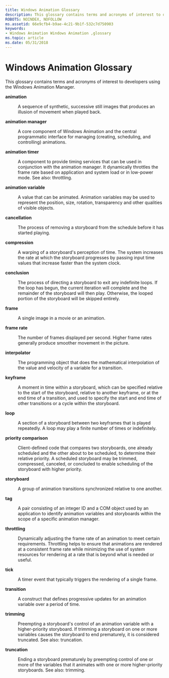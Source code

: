 ```yaml
---
title: Windows Animation Glossary
description: This glossary contains terms and acronyms of interest to developers using the Windows Animation Manager.
ROBOTS: NOINDEX, NOFOLLOW
ms.assetid: 66e9cfb4-b9ae-4c21-9b1f-532c7d750903
keywords:
- Windows Animation Windows Animation ,glossary
ms.topic: article
ms.date: 05/31/2018
---
```


# Windows Animation Glossary

This glossary contains terms and acronyms of interest to developers using the Windows Animation Manager.

<dl> <dt>

<span id="uianimation.term.animation"></span><span id="UIANIMATION.TERM.ANIMATION"></span> **animation** 
</dt> <dd>

A sequence of synthetic, successive still images that produces an illusion of movement when played back.

</dd> <dt>

<span id="uianimation.term.animation_manager"></span><span id="UIANIMATION.TERM.ANIMATION_MANAGER"></span> **animation manager** 
</dt> <dd>

A core component of Windows Animation and the central programmatic interface for managing (creating, scheduling, and controlling) animations.

</dd> <dt>

<span id="uianimation.term.animation_timer"></span><span id="UIANIMATION.TERM.ANIMATION_TIMER"></span>**animation timer**
</dt> <dd>

A component to provide timing services that can be used in conjunction with the animation manager. It dynamically throttles the frame rate based on application and system load or in low-power mode. See also: throttling.

</dd> <dt>

<span id="uianimation.term.animation_variable"></span><span id="UIANIMATION.TERM.ANIMATION_VARIABLE"></span> **animation variable** 
</dt> <dd>

A value that can be animated. Animation variables may be used to represent the position, size, rotation, transparency and other qualities of visible objects.

</dd> <dt>

<span id="uianimation.term.cancellation"></span><span id="UIANIMATION.TERM.CANCELLATION"></span>**cancellation**
</dt> <dd>

The process of removing a storyboard from the schedule before it has started playing.

</dd> <dt>

<span id="uianimation.term.compression"></span><span id="UIANIMATION.TERM.COMPRESSION"></span>**compression**
</dt> <dd>

A warping of a storyboard's perception of time. The system increases the rate at which the storyboard progresses by passing input time values that increase faster than the system clock.

</dd> <dt>

<span id="uianimation.term.conclusion"></span><span id="UIANIMATION.TERM.CONCLUSION"></span>**conclusion**
</dt> <dd>

The process of directing a storyboard to exit any indefinite loops. If the loop has begun, the current iteration will complete and the remainder of the storyboard will then play. Otherwise, the looped portion of the storyboard will be skipped entirely.

</dd> <dt>

<span id="uianimation.term.frame"></span><span id="UIANIMATION.TERM.FRAME"></span> **frame** 
</dt> <dd>

A single image in a movie or an animation.

</dd> <dt>

<span id="uianimation.term.frame_rate"></span><span id="UIANIMATION.TERM.FRAME_RATE"></span> **frame rate** 
</dt> <dd>

The number of frames displayed per second. Higher frame rates generally produce smoother movement in the picture.

</dd> <dt>

<span id="uianimation.term.interpolator"></span><span id="UIANIMATION.TERM.INTERPOLATOR"></span>**interpolator**
</dt> <dd>

The programming object that does the mathematical interpolation of the value and velocity of a variable for a transition.

</dd> <dt>

<span id="uianimation.term.keyframe"></span><span id="UIANIMATION.TERM.KEYFRAME"></span>**keyframe**
</dt> <dd>

A moment in time within a storyboard, which can be specified relative to the start of the storyboard, relative to another keyframe, or at the end time of a transition, and used to specify the start and end time of other transitions or a cycle within the storyboard.

</dd> <dt>

<span id="uianimation.term.loop"></span><span id="UIANIMATION.TERM.LOOP"></span>**loop**
</dt> <dd>

A section of a storyboard between two keyframes that is played repeatedly. A loop may play a finite number of times or indefinitely.

</dd> <dt>

<span id="uianimation.term.priority_comparison"></span><span id="UIANIMATION.TERM.PRIORITY_COMPARISON"></span> **priority comparison** 
</dt> <dd>

Client-defined code that compares two storyboards, one already scheduled and the other about to be scheduled, to determine their relative priority. A scheduled storyboard may be trimmed, compressed, canceled, or concluded to enable scheduling of the storyboard with higher priority.

</dd> <dt>

<span id="uianimation.term.storyboard"></span><span id="UIANIMATION.TERM.STORYBOARD"></span> **storyboard** 
</dt> <dd>

A group of animation transitions synchronized relative to one another.

</dd> <dt>

<span id="uianimation.term.tag"></span><span id="UIANIMATION.TERM.TAG"></span> **tag** 
</dt> <dd>

A pair consisting of an integer ID and a COM object used by an application to identify animation variables and storyboards within the scope of a specific animation manager.

</dd> <dt>

<span id="uianimation.term.throttling"></span><span id="UIANIMATION.TERM.THROTTLING"></span> **throttling** 
</dt> <dd>

Dynamically adjusting the frame rate of an animation to meet certain requirements. Throttling helps to ensure that animations are rendered at a consistent frame rate while minimizing the use of system resources for rendering at a rate that is beyond what is needed or useful.

</dd> <dt>

<span id="uianimation.term.tick"></span><span id="UIANIMATION.TERM.TICK"></span> **tick** 
</dt> <dd>

A timer event that typically triggers the rendering of a single frame.

</dd> <dt>

<span id="uianimation.term.transition"></span><span id="UIANIMATION.TERM.TRANSITION"></span> **transition** 
</dt> <dd>

A construct that defines progressive updates for an animation variable over a period of time.

</dd> <dt>

<span id="uianimation.term.trimming"></span><span id="UIANIMATION.TERM.TRIMMING"></span>**trimming**
</dt> <dd>

Preempting a storyboard's control of an animation variable with a higher-priority storyboard. If trimming a storyboard on one or more variables causes the storyboard to end prematurely, it is considered truncated. See also: truncation.

</dd> <dt>

<span id="uianimation.term.truncation"></span><span id="UIANIMATION.TERM.TRUNCATION"></span>**truncation**
</dt> <dd>

Ending a storyboard prematurely by preempting control of one or more of the variables that it animates with one or more higher-priority storyboards. See also: trimming.

</dd> </dl>

 

 




